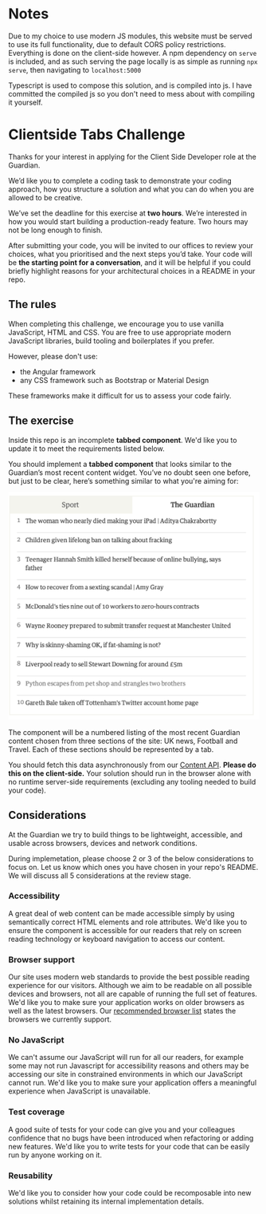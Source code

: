 # Notes
Due to my choice to use modern JS modules, this website must be served to use its full functionality, due to default CORS policy restrictions. Everything is done on the client-side however. A npm dependency on `serve` is included, and as such serving the page locally is as simple as running `npx serve`, then navigating to `localhost:5000`

Typescript is used to compose this solution, and is compiled into js. I have committed the compiled js so you don't need to mess about with compiling it yourself.

# Clientside Tabs Challenge

Thanks for your interest in applying for the Client Side Developer role at the Guardian. 

We’d like you to complete a coding task to demonstrate your coding approach, how you structure a solution and what you can do when you are allowed to be creative.

We’ve set the deadline for this exercise at **two hours**. We’re interested in how you would start building a production-ready feature. Two hours may not be long enough to finish. 

After submitting your code, you will be invited to our offices to review your choices, what you prioritised and the next steps you’d take. Your code will be **the starting point for a conversation**, and it will be helpful if you could briefly highlight reasons for  your architectural choices in a README in your repo.

## The rules

When completing this challenge, we encourage you to use vanilla JavaScript, HTML and CSS. You are free to use appropriate modern JavaScript libraries, build tooling and boilerplates if you prefer. 

However, please don't use:

- the Angular framework
- any CSS framework such as Bootstrap or Material Design

These frameworks make it difficult for us to assess your code fairly.

## The exercise

Inside this repo is an incomplete **tabbed component**. We'd like you to update it to meet the requirements listed below. 

You should implement a **tabbed component** that looks similar to the Guardian’s most recent content widget. You’ve no doubt seen one before, but just to be clear, here’s something similar to what you're aiming for:

![Screenshot of a tabbed component](/tabbed-component.png)

The component will be a numbered listing of the most recent Guardian content chosen from three sections of the site: UK news, Football and Travel. Each of these sections should be represented by a tab.

You should fetch this data asynchronously from our [Content API](https://open-platform.theguardian.com/explore/). **Please do this on the client-side.** Your solution should run in the browser alone with no runtime server-side requirements (excluding any tooling needed to build your code).

## Considerations

At the Guardian we try to build things to be lightweight, accessible, and usable across browsers, devices and network conditions. 

During implemetation, please choose 2 or 3 of the below considerations to focus on. Let us know which ones you have chosen in your repo's README. We will discuss all 5 considerations at the review stage.

### Accessibility

A great deal of web content can be made accessible simply by using semantically correct HTML elements and role attributes. We'd like you to ensure the component is accessible for our readers that rely on screen reading technology or keyboard navigation to access our content.

### Browser support

Our site uses modern web standards to provide the best possible reading experience for our visitors. Although we aim to be readable on all possible devices and browsers, not all are capable of running the full set of features. We'd like you to make sure your application works on older browsers as well as the latest browsers. Our [recommended browser list](https://www.theguardian.com/help/recommended-browsers) states the browsers we currently support.

### No JavaScript

We can't assume our JavaScript will run for all our readers, for example some may not run Javascript for accessibility reasons and others may be accessing our site in constrained environments in which our JavaScript cannot run. We'd like you to make sure your application offers a meaningful experience when JavaScript is unavailable.

### Test coverage

A good suite of tests for your code can give you and your colleagues confidence that no bugs have been introduced when refactoring or adding new features. We'd like you to write tests for your code that can be easily run by anyone working on it.

### Reusability

We'd like you to consider how your code could be recomposable into new solutions whilst retaining its internal implementation details.
